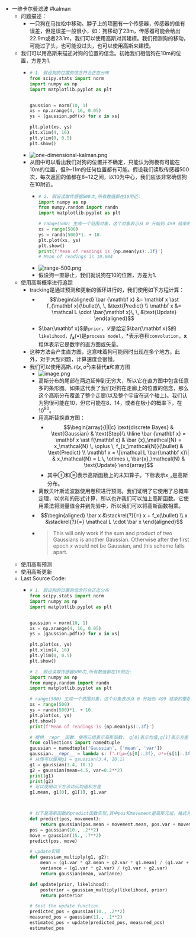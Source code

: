 - 一维卡尔曼滤波 #kalman
	- 问题描述：
		- 一只狗在马拉松中移动。脖子上的项圈有一个传感器，传感器的值有误差，但是误差一般很小，如：狗移动了23m，传感器可能会给出22.9m或者23.1m，我们可以使用高斯对其建模。我们预测狗的移动，可能过了头，也可能没过头，也可以使用高斯来建模。
	- 我们可以用高斯来描述对狗的位置的信念。初始我们相信狗在10m的位置，方差为1.
		- ```python
		  # 1. 假设狗的位置的信念符合正态分布
		  from scipy.stats import norm
		  import numpy as np
		  import matplotlib.pyplot as plt
		  
		  
		  gaussion = norm(10, 1)
		  xs = np.arange(4, 16, 0.05)
		  ys = [gaussion.pdf(x) for x in xs]
		  
		  plt.plot(xs, ys)
		  plt.xlim(4, 16)
		  plt.ylim(0, 0.5)
		  plt.show()
		  ```
		- ![one-dimensional-kalman.png](../assets/one-dimensional-kalman_1722958705620_0.png)
		- 从图中可以看出我们对狗的位置并不确定，只能认为狗极有可能在10m的位置，但9~11m的任何位置都有可能。假设我们读取传感器500次，每次返回的值都在8~12之间，以10为中心，我们应该非常确信狗在10附近。
			- ```python
			  # 2. 假设读取传感器500次,所有数值都在10附近:
			  import numpy as np
			  from numpy.random import randn
			  import matplotlib.pyplot as plt
			  
			  # range(500) 生成一个范围对象，这个对象表示从 0 开始到 499 结束的整数序列
			  xs = range(500) 
			  ys = randn(500)*1. + 10.
			  plt.plot(xs, ys)
			  plt.show()
			  print(f'Mean of readings is {np.mean(ys):.3f}')
			  # Mean of readings is 10.004
			  ```
			- ![range-500.png](../assets/range-500_1722959431451_0.png)
			- 假设狗一直静止，我们就说狗在10的位置，方差为1.
	- 使用高斯概率进行追踪
		- tracking是通过预测和更新的循环进行的，我们使用如下方程计算：
			- $$\begin{aligned} 
			  \bar {\mathbf x} &= \mathbf x \ast f_{\mathbf x}(\bullet)\, \, &\text{Predict} \\
			  \mathbf x &= \mathcal L \cdot \bar{\mathbf x}\, \, &\text{Update}
			  \end{aligned}$$
			- $\bar{\mathbf x}$是`prior`，$\mathcal L$是给定$\bar{\mathbf x}$的`likelihood`，$f_{\mathbf x}(\bullet)$是`process model`，$\ast$表示卷积`convolution`，$\mathbf x$粗体表示它是数字的直方图或矢量。
		- 这种方法会产生直方图，这意味着狗可能同时出现在多个地方。此外，对于大型问题，计算速度会很慢。
		- 我们可以使用高斯$\mathcal N(x, \sigma^2)$来替代$\mathbf x$和直方图
			- ![image.png](../assets/image_1722960173363_0.png)
			- 高斯分布的尾部在两边延伸到无穷大，所以它在直方图中包含任意多的条形图。如果这代表了我们对狗在走廊上的位置的信念，那么这个高斯分布覆盖了整个走廊(以及整个宇宙在这个轴上)。我们认为狗很可能在10，但它可能在8、14，或者在极小的概率下，在10$^{80}$。
			- 用高斯替换直方图：
				- $$\begin{array}{l|l|c}
				  \text{discrete Bayes} & \text{Gaussian} & \text{Step}\\
				  \hline
				  \bar {\mathbf x} = \mathbf x \ast f(\mathbf x) & 
				  \bar {x}_\mathcal{N} =  x_\mathcal{N} \, \oplus \, f_{x_\mathcal{N}}(\bullet) &
				  \text{Predict} \\
				  \mathbf x = \|\mathcal L \bar{\mathbf x}\| & x_\mathcal{N} = L \, \otimes \, \bar{x}_\mathcal{N} & \text{Update} 
				  \end{array}$$
				- 其中$\oplus$和$\otimes$表示高斯函数上的未知算子。下标表示$x_\mathcal{N}$是高斯分布。
			- 离散贝叶斯滤波器使用卷积进行预测。我们证明了它使用了总概率定理，以求和的形式计算，所以也许我们可以加上高斯函数。它使用乘法将测量值合并到先验中，所以我们可以将高斯函数相乘。
			- $$\begin{aligned} 
			  \bar x &\stackrel{?}{=} x + f_x(\bullet) \\
			  x &\stackrel{?}{=} \mathcal L \cdot \bar x
			  \end{aligned}$$
			- > This will only work if the sum and product of two Gaussians is another Gaussian. Otherwise after the first epoch $x$ would not be Gaussian, and this scheme falls apart.
	- 使用高斯预测
	- 使用高斯更新
	- Last Source Code:
		- ```python
		  # 1. 假设狗的位置的信念符合正态分布
		  from scipy.stats import norm
		  import numpy as np
		  import matplotlib.pyplot as plt
		  
		  
		  gaussion = norm(10, 1)
		  xs = np.arange(4, 16, 0.05)
		  ys = [gaussion.pdf(x) for x in xs]
		  
		  plt.plot(xs, ys)
		  plt.xlim(4, 16)
		  plt.ylim(0, 0.5)
		  plt.show()
		  
		  # 2. 假设读取传感器500次,所有数值都在10附近:
		  import numpy as np
		  from numpy.random import randn
		  import matplotlib.pyplot as plt
		  
		  # range(500) 生成一个范围对象，这个对象表示从 0 开始到 499 结束的整数序列
		  xs = range(500) 
		  ys = randn(500)*1. + 10.
		  plt.plot(xs, ys)
		  plt.show()
		  print(f'Mean of readings is {np.mean(ys):.3f}')
		  
		  # 提供__repr__函数，使用元组表示高斯函数， g[0]表示均值,g[1]表示方差
		  from collections import namedtuple
		  gaussian = namedtuple('Gaussian', ['mean', 'var'])
		  gaussian.__repr__ = lambda s: f'𝒩(μ={s[0]:.3f}, 𝜎²={s[1]:.3f})'
		  # 从而可以使用g1 = gaussian(3.4, 10.1)
		  g1 = gaussian(3.4, 10.1)
		  g2 = gaussian(mean=4.5, var=0.2**2)
		  print(g1)
		  print(g2)
		  # 可以使用以下方法访问均值和方差
		  g1.mean, g1[0], g1[1], g1.var
		  
		  
		  
		  # 以下是高斯函数的predict函数实现,其中pos和movement是高斯元组，格式为(mean,var):
		  def predict(pos, movement):
		      return gaussian(pos.mean + movement.mean, pos.var + movement.var)
		  pos = gaussian(10., .2**2)
		  move = gaussian(15., .7**2)
		  predict(pos, move)
		  
		  # update实现
		  def gaussian_multiply(g1, g2):
		      mean = (g1.var * g2.mean + g2.var * g1.mean) / (g1.var + g2.var)
		      variance = (g1.var * g2.var) / (g1.var + g2.var)
		      return gaussian(mean, variance)
		  
		  def update(prior, likelihood):
		      posterior = gaussian_multiply(likelihood, prior)
		      return posterior
		  
		  # test the update function
		  predicted_pos = gaussian(10., .2**2)
		  measured_pos = gaussian(11., .1**2)
		  estimated_pos = update(predicted_pos, measured_pos)
		  estimated_pos
		  
		  
		  ```